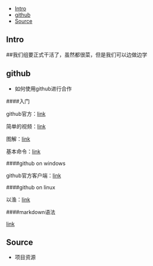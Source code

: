 - [Intro](#intro)
- [github](#github)
- [Source](#source)

Intro
-----

##我们组要正式干活了，虽然都很菜，但是我们可以边做边学

github
------

* 如何使用github进行合作

####入门

github官方：[link](https://guides.github.com/introduction/flow/)

简单的视频：[link](https://www.youtube.com/watch?v=3a2x1iJFJWc)

图解：[link](https://marklodato.github.io/visual-git-guide/index-zh-cn.html)

基本命令：[link](https://confluence.atlassian.com/bitbucketserver/basic-git-commands-776639767.html)

####github on windows

github官方客户端：[link](https://desktop.github.com/)

####github on linux

以渔：[link](https://git-scm.com/docs)

####markdown语法

[link](https://guides.github.com/features/mastering-markdown/)

Source
------

*   项目资源
